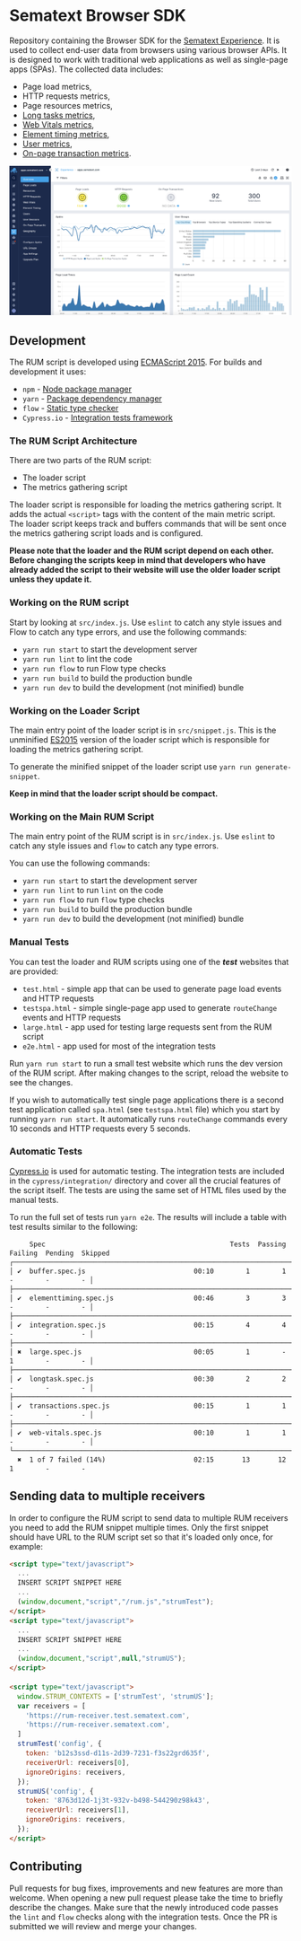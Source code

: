 # Sematext Browser SDK
Repository containing the Browser SDK for the [Sematext Experience](https://sematext.com/experience/). It is used to collect end-user data from browsers using various browser APIs. It is designed to work with traditional web applications as well as single-page apps (SPAs). The collected data includes:

 - Page load metrics,
 - HTTP requests metrics,
 - Page resources metrics,
 - [Long tasks metrics](https://sematext.com/docs/experience/longtasks/),
 - [Web Vitals metrics](https://sematext.com/docs/experience/webvitals/),
 - [Element timing metrics](https://sematext.com/docs/experience/element-timing/),
 - [User metrics](https://sematext.com/docs/experience/user-identification/),
 - [On-page transaction metrics](https://sematext.com/docs/experience/on-page-transaction/).

![Sematext Cloud Experience](docs/images/sematext_cloud_experience_overview.png) 

## Development

The RUM script is developed using [ECMAScript 2015](https://en.wikipedia.org/wiki/ECMAScript). For builds and development it uses:
 
 - `npm` - [Node package manager](https://npm.org)
 - `yarn` - [Package dependency manager](https://yarnpkg.com)
 - `flow` - [Static type checker](https://flow.org)
 - `Cypress.io` - [Integration tests framework](https://www.cypress.io)

### The RUM Script Architecture

There are two parts of the RUM script: 

 - The loader script
 - The metrics gathering script

The loader script is responsible for loading the metrics gathering script. 
It adds the actual `<script>` tags with the content of the main metric script. 
The loader script keeps track and buffers commands that will be sent once the 
metrics gathering script loads and is configured.

**Please note that the loader and the RUM script depend on each other.
Before changing the scripts keep in mind that developers who have already added the script
to their website will use the older loader script unless they update it.**

### Working on the RUM script

Start by looking at `src/index.js`. Use `eslint` to catch any style issues and
Flow to catch any type errors, and use the following commands:

 - `yarn run start` to start the development server
 - `yarn run lint` to lint the code
 - `yarn run flow` to run Flow type checks
 - `yarn run build` to build the production bundle
 - `yarn run dev` to build the development (not minified) bundle

### Working on the Loader Script

The main entry point of the loader script is in `src/snippet.js`. 
This is the unminified [ES2015]((https://en.wikipedia.org/wiki/ECMAScript)) version 
of the loader script which is responsible for loading the metrics gathering script. 

To generate the minified snippet of the loader script use `yarn run generate-snippet`.

**Keep in mind that the loader script should be compact.**

### Working on the Main RUM Script

The main entry point of the RUM script is in `src/index.js`. Use `eslint` to catch any 
style issues and `flow` to catch any type errors.

You can use the following commands:

 - `yarn run start` to start the development server
 - `yarn run lint` to run `lint` on the code
 - `yarn run flow` to run `flow` type checks
 - `yarn run build` to build the production bundle
 - `yarn run dev` to build the development (not minified) bundle

### Manual Tests

You can test the loader and RUM scripts using one of the ***test*** websites that are provided:

 - `test.html` - simple app that can be used to generate page load events and HTTP requests 
 - `testspa.html` - simple single-page app used to generate `routeChange` events and HTTP requests 
 - `large.html` - app used for testing large requests sent from the RUM script
 - `e2e.html` - app used for most of the integration tests 

Run `yarn run start` to run a small test website which runs the dev
version of the RUM script. After making changes to the script, reload the
website to see the changes. 

If you wish to automatically test single page applications there is a second test application
called `spa.html` (see `testspa.html` file) which you start by running `yarn run start`. It 
automatically runs `routeChange` commands every 10 seconds and HTTP requests every 5 seconds.

### Automatic Tests

[Cypress.io](https://www.cypress.io) is used for automatic testing. The integration
tests are included in the `cypress/integration/` directory and cover all the crucial
features of the script itself. The tests are using the same set of HTML files used 
by the manual tests.  

To run the full set of tests run `yarn e2e`. The results will include a table with test
results similar to the following:

```
     Spec                                              Tests  Passing  Failing  Pending  Skipped
┌────────────────────────────────────────────────────────────────────────────────────────────────┐
│ ✔  buffer.spec.js                           00:10        1        1        -        -        - │
├────────────────────────────────────────────────────────────────────────────────────────────────┤
│ ✔  elementtiming.spec.js                    00:46        3        3        -        -        - │
├────────────────────────────────────────────────────────────────────────────────────────────────┤
│ ✔  integration.spec.js                      00:15        4        4        -        -        - │
├────────────────────────────────────────────────────────────────────────────────────────────────┤
│ ✖  large.spec.js                            00:05        1        -        1        -        - │
├────────────────────────────────────────────────────────────────────────────────────────────────┤
│ ✔  longtask.spec.js                         00:30        2        2        -        -        - │
├────────────────────────────────────────────────────────────────────────────────────────────────┤
│ ✔  transactions.spec.js                     00:15        1        1        -        -        - │
├────────────────────────────────────────────────────────────────────────────────────────────────┤
│ ✔  web-vitals.spec.js                       00:10        1        1        -        -        - │
└────────────────────────────────────────────────────────────────────────────────────────────────┘
  ✖  1 of 7 failed (14%)                      02:15       13       12        1        -        -
```

## Sending data to multiple receivers 

In order to configure the RUM script to send data to multiple RUM receivers you
need to add the RUM snippet multiple times. Only the first snippet should have
URL to the RUM script set so that it's loaded only once, for example:

```html
<script type="text/javascript">
  ...
  INSERT SCRIPT SNIPPET HERE
  ...
  (window,document,"script","/rum.js","strumTest");
</script>
<script type="text/javascript">
  ...
  INSERT SCRIPT SNIPPET HERE
  ...
  (window,document,"script",null,"strumUS");
</script>

<script type="text/javascript">
  window.STRUM_CONTEXTS = ['strumTest', 'strumUS'];
  var receivers = [
    'https://rum-receiver.test.sematext.com',
    'https://rum-receiver.sematext.com',
  ]
  strumTest('config', {
    token: 'b12s3ssd-d11s-2d39-7231-f3s22grd635f',
    receiverUrl: receivers[0],
    ignoreOrigins: receivers,
  });
  strumUS('config', {
    token: '8763d12d-1j3t-932v-b498-544290z98k43',
    receiverUrl: receivers[1],
    ignoreOrigins: receivers,
  });
</script>
```

## Contributing

Pull requests for bug fixes, improvements and new features are more than welcome. When opening a new pull request please take the time to briefly describe the changes. Make sure that the newly introduced code passes the `lint` and `flow` checks along with the integration tests. Once the PR is submitted we will review and merge your changes.
